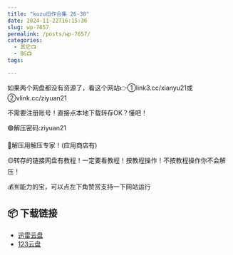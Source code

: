```yaml
---
title: "kuzu旧作合集 26-30"
date: 2024-11-22T16:15:36
slug: wp-7657
permalink: /posts/wp-7657/
categories:
  - 其它📺
  - BG📺
tags:

---
```


如果两个网盘都没有资源了，看这个网站👉①link3.cc/xianyu21或②vlink.cc/ziyuan21

不需要注册账号！直接点本地下载转存OK？懂吧！

🟢解压密码:ziyuan21

🔵解压用解压专家！(应用商店有)

🟡转存的链接网盘有教程！一定要看教程！按教程操作！不按教程操作你不会解压！

💰🈶能力的宝，可以点左下角赞赏支持一下网站运行

## 📦 下载链接
- [迅雷云盘](https://blziyuan21.com/pay-download/7657?key=4b6eb04c8b&down_id=0)
- [123云盘](https://blziyuan21.com/pay-download/7657?key=4b6eb04c8b&down_id=1)

